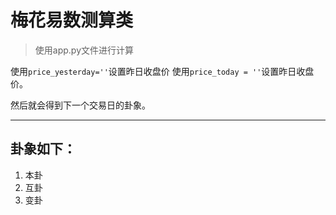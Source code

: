 # 梅花易数测算类
> 使用app.py文件进行计算

使用`price_yesterday=''`设置昨日收盘价 使用`price_today =
''`设置昨日收盘价。

然后就会得到下一个交易日的卦象。

----
## 卦象如下：

1.  本卦
2.  互卦
3.  变卦
